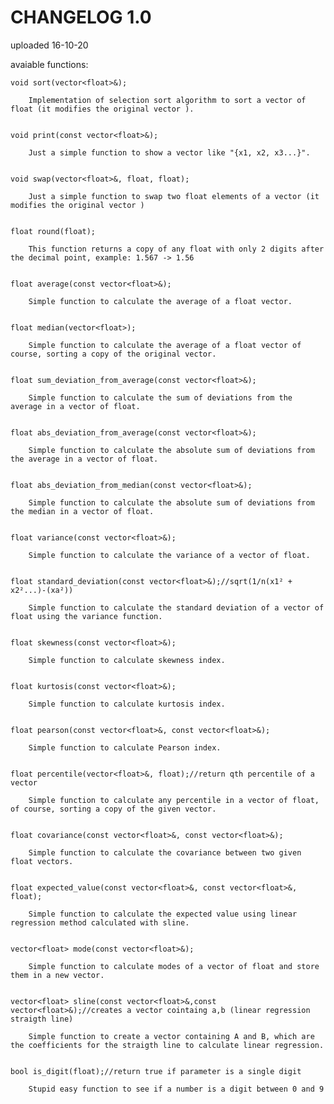 # CHANGELOG 1.0

uploaded 16-10-20

avaiable functions:


    void sort(vector<float>&);
        
        Implementation of selection sort algorithm to sort a vector of float (it modifies the original vector ).


    void print(const vector<float>&);
        
        Just a simple function to show a vector like "{x1, x2, x3...}".
        

    void swap(vector<float>&, float, float);
    
        Just a simple function to swap two float elements of a vector (it modifies the original vector )


    float round(float);
    
        This function returns a copy of any float with only 2 digits after the decimal point, example: 1.567 -> 1.56


    float average(const vector<float>&);
    
        Simple function to calculate the average of a float vector.


    float median(vector<float>);
    
        Simple function to calculate the average of a float vector of course, sorting a copy of the original vector.


    float sum_deviation_from_average(const vector<float>&);
    
        Simple function to calculate the sum of deviations from the average in a vector of float.


    float abs_deviation_from_average(const vector<float>&);

        Simple function to calculate the absolute sum of deviations from the average in a vector of float.
        

    float abs_deviation_from_median(const vector<float>&);

        Simple function to calculate the absolute sum of deviations from the median in a vector of float.
        

    float variance(const vector<float>&);
        
        Simple function to calculate the variance of a vector of float.
        

    float standard_deviation(const vector<float>&);//sqrt(1/n(x1² + x2²...)-(xa²))

        Simple function to calculate the standard deviation of a vector of float using the variance function.
        

    float skewness(const vector<float>&);

        Simple function to calculate skewness index.
        

    float kurtosis(const vector<float>&);

        Simple function to calculate kurtosis index.
        

    float pearson(const vector<float>&, const vector<float>&);

        Simple function to calculate Pearson index.
        

    float percentile(vector<float>&, float);//return qth percentile of a vector

        Simple function to calculate any percentile in a vector of float, of course, sorting a copy of the given vector.
        

    float covariance(const vector<float>&, const vector<float>&);
        
        Simple function to calculate the covariance between two given float vectors.


    float expected_value(const vector<float>&, const vector<float>&, float);

        Simple function to calculate the expected value using linear regression method calculated with sline.
        

    vector<float> mode(const vector<float>&);

        Simple function to calculate modes of a vector of float and store them in a new vector.
        

    vector<float> sline(const vector<float>&,const vector<float>&);//creates a vector cointaing a,b (linear regression straigth line)
        
        Simple function to create a vector containing A and B, which are the coefficients for the straigth line to calculate linear regression.


    bool is_digit(float);//return true if parameter is a single digit
        
        Stupid easy function to see if a number is a digit between 0 and 9
